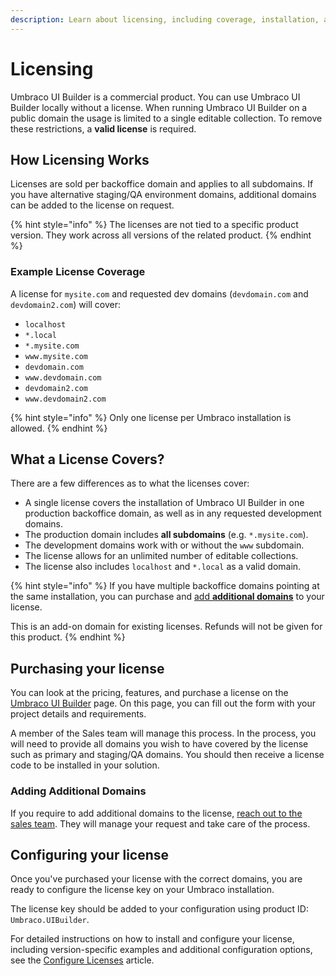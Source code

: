 ```yaml
---
description: Learn about licensing, including coverage, installation, and validation options.
---
```


# Licensing

Umbraco UI Builder is a commercial product. You can use Umbraco UI Builder locally without a license. When running Umbraco UI Builder on a public domain the usage is limited to a single editable collection. To remove these restrictions, a **valid license** is required.

## How Licensing Works

Licenses are sold per backoffice domain and applies to all subdomains. If you have alternative staging/QA environment domains, additional domains can be added to the license on request.

{% hint style="info" %}
The licenses are not tied to a specific product version. They work across all versions of the related product.
{% endhint %}

### Example License Coverage

A license for `mysite.com` and requested dev domains (`devdomain.com` and `devdomain2.com`) will cover:

* `localhost`
* `*.local`
* `*.mysite.com`
* `www.mysite.com`
* `devdomain.com`
* `www.devdomain.com`
* `devdomain2.com`
* `www.devdomain2.com`

{% hint style="info" %}
Only one license per Umbraco installation is allowed.
{% endhint %}

## What a License Covers?

There are a few differences as to what the licenses cover:

* A single license covers the installation of Umbraco UI Builder in one production backoffice domain, as well as in any requested development domains.
* The production domain includes **all subdomains** (e.g. `*.mysite.com`).
* The development domains work with or without the `www` subdomain.
* The license allows for an unlimited number of editable collections.
* The license also includes `localhost` and `*.local` as a valid domain.

{% hint style="info" %}
If you have multiple backoffice domains pointing at the same installation, you can purchase and [add **additional domains**](licensing-model.md#adding-additional-domains) to your license.

This is an add-on domain for existing licenses. Refunds will not be given for this product.
{% endhint %}

## Purchasing your license

You can look at the pricing, features, and purchase a license on the [Umbraco UI Builder](https://umbraco.com/products/add-ons/ui-builder/) page. On this page, you can fill out the form with your project details and requirements.

A member of the Sales team will manage this process. In the process, you will need to provide all domains you wish to have covered by the license such as primary and staging/QA domains. You should then receive a license code to be installed in your solution.

### Adding Additional Domains

If you require to add additional domains to the license, [reach out to the sales team](https://umbraco.com/products/add-ons/ui-builder/). They will manage your request and take care of the process.

## Configuring your license

Once you've purchased your license with the correct domains, you are ready to configure the license key on your Umbraco installation.

The license key should be added to your configuration using product ID: `Umbraco.UIBuilder`.

For detailed instructions on how to install and configure your license, including version-specific examples and additional configuration options, see the [Configure Licenses](https://docs.umbraco.com/umbraco-dxp/commercial-products/configure-licenses) article.
